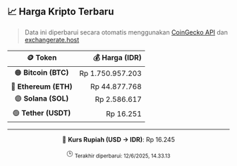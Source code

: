 

<!-- HARGA_KRIPTO -->
## 📈 Harga Kripto Terbaru

> Data ini diperbarui secara otomatis menggunakan [CoinGecko API](https://www.coingecko.com/) dan [exchangerate.host](https://exchangerate.host/)

<div align="center">

| 🪙 Token | 💰 Harga (IDR) |
|:------:|---------------:|
| 🟠 **Bitcoin (BTC)**   | Rp 1.750.957.203 |
| 🔵 **Ethereum (ETH)**  | Rp 44.877.768 |
| 🟣 **Solana (SOL)**    | Rp 2.586.617 |
| 🟢 **Tether (USDT)**   | Rp 16.251 |

---

💱 **Kurs Rupiah (USD → IDR)**: Rp 16.245

🕒 <sub>Terakhir diperbarui: 12/6/2025, 14.33.13</sub>

</div>
<!-- /HARGA_KRIPTO -->